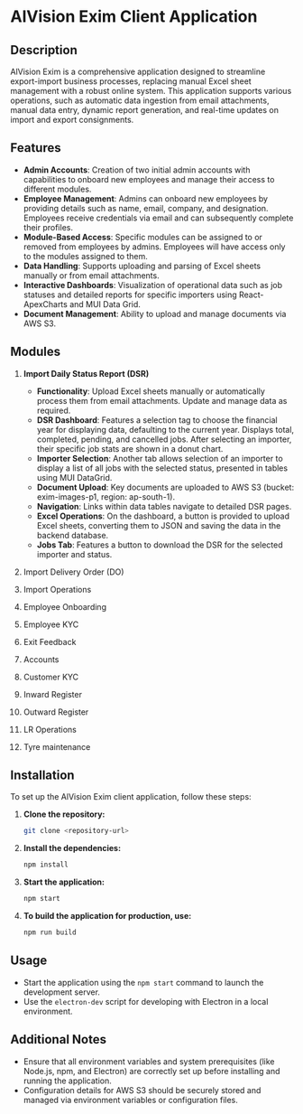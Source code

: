# AlVision Exim Client Application

## Description

AlVision Exim is a comprehensive application designed to streamline export-import business processes, replacing manual Excel sheet management with a robust online system. This application supports various operations, such as automatic data ingestion from email attachments, manual data entry, dynamic report generation, and real-time updates on import and export consignments.

## Features

- **Admin Accounts**: Creation of two initial admin accounts with capabilities to onboard new employees and manage their access to different modules.
- **Employee Management**: Admins can onboard new employees by providing details such as name, email, company, and designation. Employees receive credentials via email and can subsequently complete their profiles.
- **Module-Based Access**: Specific modules can be assigned to or removed from employees by admins. Employees will have access only to the modules assigned to them.
- **Data Handling**: Supports uploading and parsing of Excel sheets manually or from email attachments.
- **Interactive Dashboards**: Visualization of operational data such as job statuses and detailed reports for specific importers using React-ApexCharts and MUI Data Grid.
- **Document Management**: Ability to upload and manage documents via AWS S3.

## Modules

1. **Import Daily Status Report (DSR)**

   - **Functionality**: Upload Excel sheets manually or automatically process them from email attachments. Update and manage data as required.
   - **DSR Dashboard**: Features a selection tag to choose the financial year for displaying data, defaulting to the current year. Displays total, completed, pending, and cancelled jobs. After selecting an importer, their specific job stats are shown in a donut chart.
   - **Importer Selection**: Another tab allows selection of an importer to display a list of all jobs with the selected status, presented in tables using MUI DataGrid.
   - **Document Upload**: Key documents are uploaded to AWS S3 (bucket: exim-images-p1, region: ap-south-1).
   - **Navigation**: Links within data tables navigate to detailed DSR pages.
   - **Excel Operations**: On the dashboard, a button is provided to upload Excel sheets, converting them to JSON and saving the data in the backend database.
   - **Jobs Tab**: Features a button to download the DSR for the selected importer and status.

2. Import Delivery Order (DO)
3. Import Operations
4. Employee Onboarding
5. Employee KYC
6. Exit Feedback
7. Accounts
8. Customer KYC
9. Inward Register
10. Outward Register
11. LR Operations
12. Tyre maintenance

## Installation

To set up the AlVision Exim client application, follow these steps:

1. **Clone the repository:**
   ```bash
   git clone <repository-url>
   ```
2. **Install the dependencies:**
   ```bash
   npm install
   ```
3. **Start the application:**
   ```bash
   npm start
   ```
4. **To build the application for production, use:**
   ```bash
   npm run build
   ```

## Usage

- Start the application using the `npm start` command to launch the development server.
- Use the `electron-dev` script for developing with Electron in a local environment.

## Additional Notes

- Ensure that all environment variables and system prerequisites (like Node.js, npm, and Electron) are correctly set up before installing and running the application.
- Configuration details for AWS S3 should be securely stored and managed via environment variables or configuration files.
